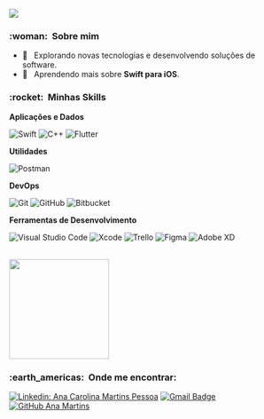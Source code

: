 
![](https://komarev.com/ghpvc/?username=anamartinsdev&color=006bed)

<h3> :woman: &nbsp;Sobre mim </h3>

- 🤔 &nbsp; Explorando novas tecnologias e desenvolvendo soluções de software.
- 🌱 &nbsp; Aprendendo mais sobre **Swift para iOS**.

<h3> :rocket: &nbsp;Minhas Skills </h3>

**Aplicações e Dados**

  ![Swift](https://img.shields.io/badge/-Swift-333333?style=flat&logo=swift)
  ![C++](https://img.shields.io/badge/-C++-333333?style=flat&logo=C%2B%2B&logoColor=00599C)
  ![Flutter](https://img.shields.io/badge/-Flutter-333333?style=flat&logo=Flutter)

**Utilidades**

  ![Postman](https://img.shields.io/badge/-Postman-333333?style=flat&logo=postman)

**DevOps**

  ![Git](https://img.shields.io/badge/-Git-333333?style=flat&logo=git)
  ![GitHub](https://img.shields.io/badge/-GitHub-333333?style=flat&logo=github)
  ![Bitbucket](https://img.shields.io/badge/-Bitbucket-333333?style=flat&logo=bitbucket)

**Ferramentas de Desenvolvimento**

  ![Visual Studio Code](https://img.shields.io/badge/-Visual%20Studio%20Code-333333?style=flat&logo=visual-studio-code&logoColor=007ACC)
  ![Xcode](https://img.shields.io/badge/-Xcode-333333?style=flat&logo=xcode-ide&logoColor=2C2255)
  ![Trello](https://img.shields.io/badge/-Trello-333333?style=flat&logo=trello&logoColor=007ACC)
  ![Figma](https://img.shields.io/badge/-Figma-333333?style=flat&logo=figma&logoColor=007ACC)
  ![Adobe XD](https://img.shields.io/badge/-Adobe%20XD-333333?style=flat&logo=adobe-xd&logoColor=007ACC)

<br/>

<a href="https://github.com/anamartinsdev">
  <img height="180em" src="https://github-readme-stats.vercel.app/api?username=anamartinsdev&theme=dracula&show_icons=true" />
</a>

<br/>

<h3> :earth_americas: &nbsp;Onde me encontrar: </h3> 

[![Linkedin: Ana Carolina Martins Pessoa](https://img.shields.io/badge/-ANAMARTINS-blue?style=flat-square&logo=Linkedin&logoColor=white&link=www.linkedin.com/in/ana-carolina-martins-pessoa)](www.linkedin.com/in/ana-carolina-martins-pessoa)
[![Gmail Badge](https://img.shields.io/badge/-anamartinspessoa@icloud.com-006bed?style=flat-square&logo=icloud&logoColor=white&link=mailto:anamartinspessoa@icloud.com)](mailto:anamartinspessoa@icloud.com)
[![GitHub Ana Martins]( https://img.shields.io/github/followers/anamartinsdev?label=follow&style=social)](https://github.com/anamartinsdev/anamartinsdev)
